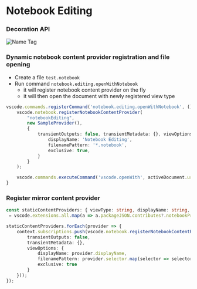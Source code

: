 # Notebook Editing

### Decoration API

![Name Tag](https://github.com/microsoft/notebook-extension-samples/blob/master/notebook-editing/images/nametag.png)

### Dynamic notebook content provider registration and file opening

* Create a file `test.notebook`
* Run command `notebook.editing.openWithNotebook`
  * it will register notebook content provider on the fly
  * it will then open the document with newly registered view type

```ts
vscode.commands.registerCommand('notebook.editing.openWithNotebook', () => {
    vscode.notebook.registerNotebookContentProvider(
        "notebookEditing",
        new SampleProvider(),
        {
            transientOutputs: false, transientMetadata: {}, viewOptions: {
                displayName: 'Notebook Editing',
                filenamePattern: '*.notebook',
                exclusive: true,
            }
        }
    );

    vscode.commands.executeCommand('vscode.openWith', activeDocument.uri, 'notebookEditing');
}
```

### Register mirror content provider

```ts
const staticContentProviders: { viewType: string, displayName: string, priority: 'option' | 'default', selector: { filenamePattern: string, excludeFileNamePattern?: string }[] }[]
 = vscode.extensions.all.map(a => a.packageJSON.contributes?.notebookProvider || []).reduce((acc, val) => acc.concat(val), []);

staticContentProviders.forEach(provider => {
    context.subscriptions.push(vscode.notebook.registerNotebookContentProvider(`vsls-${provider.viewType}`, new SampleProvider(), {
        transientOutputs: false,
        transientMetadata: {},
        viewOptions: {
            displayName: provider.displayName,
            filenamePattern: provider.selector.map(selector => selector.excludeFileNamePattern ? { include: selector.filenamePattern, exclude: selector.excludeFileNamePattern } : selector.filenamePattern ),
            exclusive: true
        }
    }));
});
```
